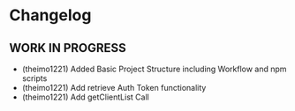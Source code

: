 # Changelog

<!--
  Placeholder for the next version (at the beginning of the line):
  ## **WORK IN PROGRESS**
-->
## **WORK IN PROGRESS**
* (theimo1221) Added Basic Project Structure including Workflow and npm scripts
* (theimo1221) Add retrieve Auth Token functionality
* (theimo1221) Add getClientList Call
